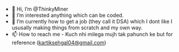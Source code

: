 - 👋 Hi, I’m @ThinkyMiner
- 👀 I’m interested anything which can be coded.
- 🌱 I’m currently how to get a job (they call it DSA) which I dont like I ususally making things from scratch and my own way.
- 📫 How to reach me - Kuch nhi milega mujh tak pahunch ke but for reference (kartiksehgal04@gmail.com)

<!---
ThinkyMiner/ThinkyMiner is a ✨ special ✨ repository because its `README.md` (this file) appears on your GitHub profile.
You can click the Preview link to take a look at your changes.
--->
